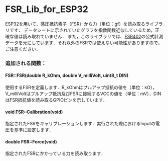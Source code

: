 # FSR_Lib_for_ESP32
ESP32を用いて、感圧抵抗素子（FSR）から力（単位：gf）を読み取るライブラリです．
データシートに示されていたグラフを指数関数近似しているため，正確な値は読み取れていません．
また，このライブラリでは、[FSR402](https://akizukidenshi.com/catalog/g/gP-04002/)の公式計測データを元にしています．それ以外のFSRでは使えない可能性がありますので，ご注意ください．

### 追加される関数：
#### FSR::FSR(double R_kOhm, double V_milliVolt, uint8_t DIN)
使用するFSRを定義します．R_kOhmはプルアップ抵抗の値を（単位：kΩ），V_milliVoltはプルアップ抵抗及びFSRに接続するVCCの値を（単位：mV），DINはFSR抵抗値を読み取るGPIOピンを示しています．

#### void FSR::Calibration(void)
指定されたFSRをキャリブレーションします．実行された際におけるInputの電圧を基準に設定します．

#### double FSR::Force(void)
指定されたFSRにかかっている力を読み取ります．
